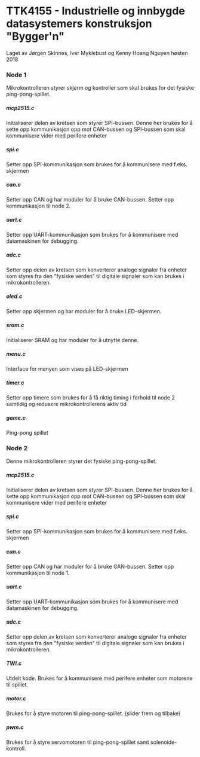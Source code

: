 # TTK4155 - Industrielle og innbygde datasystemers konstruksjon "Bygger'n"
Laget av Jørgen Skinnes, Iver Myklebust og Kenny Hoang Nguyen høsten 2018

### Node 1
Mikrokontrolleren styrer skjerm og kontroller som skal brukes for det fysiske ping-pong-spillet. <br />

##### mcp2515.c
Initialiserer delen av kretsen som styrer SPI-bussen. Denne her brukes for å sette opp kommunikasjon opp mot CAN-bussen og SPI-bussen som skal kommunisere vider med perifere enheter

##### spi.c
Setter opp SPI-kommunikasjon som brukes for å kommunisere med f.eks. skjermen

##### can.c
Setter opp CAN og har moduler for å bruke CAN-bussen. Setter opp kommunikasjon til node 2.

##### uart.c
Setter opp UART-kommunikasjon som brukes for å kommunisere med datamaskinen for debugging.

##### adc.c
Setter opp delen av kretsen som konverterer analoge signaler fra enheter som styres fra den "fysiske verden" til digitale signaler som kan brukes i mikrokontrolleren.

##### oled.c
Setter opp skjermen og har moduler for å bruke LED-skjermen.

##### sram.c
Initialiserer SRAM og har moduler for å utnytte denne.

##### menu.c
Interface for menyen som vises på LED-skjermen

##### timer.c
Setter opp timere som brukes for å få riktig timing i forhold til node 2 samtidig og redusere mikrokontrollerens aktiv tid

##### game.c
Ping-pong spillet

### Node 2
Denne mikrokontrolleren styrer det fysiske ping-pong-spillet.

##### mcp2515.c
Initialiserer delen av kretsen som styrer SPI-bussen. Denne her brukes for å sette opp kommunikasjon opp mot CAN-bussen og SPI-bussen som skal kommunisere vider med perifere enheter

##### spi.c
Setter opp SPI-kommunikasjon som brukes for å kommunisere med f.eks. skjermen

##### can.c
Setter opp CAN og har moduler for å bruke CAN-bussen. Setter opp kommunikasjon til node 1.

##### uart.c
Setter opp UART-kommunikasjon som brukes for å kommunisere med datamaskinen for debugging.

##### adc.c
Setter opp delen av kretsen som konverterer analoge signaler fra enheter som styres fra den "fysiske verden" til digitale signaler som kan brukes i mikrokontrolleren.

##### TWI.c
Utdelt kode. Brukes for å kommunisere med perifere enheter som motorene til spillet.

##### motor.c
Brukes for å styre motoren til ping-pong-spillet. (slider frem og tilbake)

##### pwm.c
Brukes for å styre servomotoren til ping-pong-spillet samt solenoide-kontroll.
